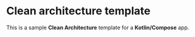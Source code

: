 # Clean architecture template

This is a sample **Clean Architecture** template for a **Kotlin/Compose** app.
